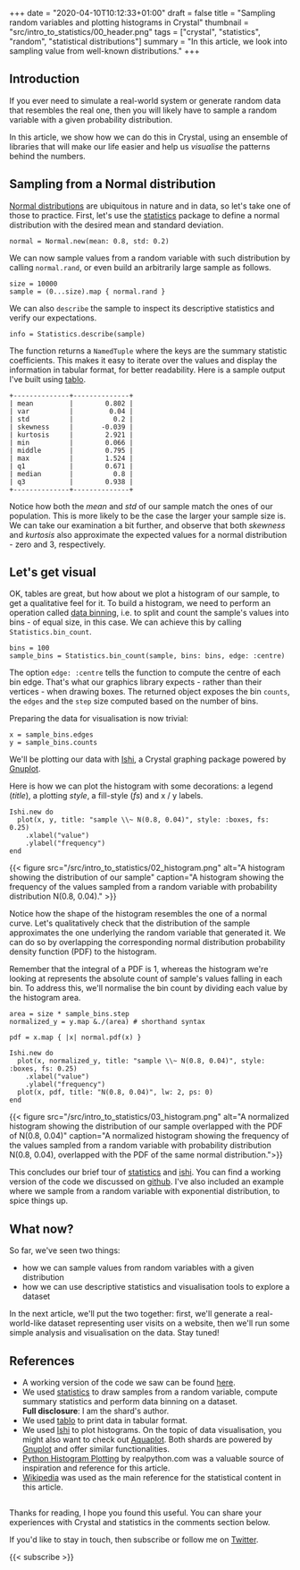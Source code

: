 +++
date = "2020-04-10T10:12:33+01:00"
draft = false
title = "Sampling random variables and plotting histograms in Crystal"
thumbnail = "src/intro_to_statistics/00_header.png"
tags = ["crystal", "statistics", "random", "statistical distributions"]
summary = "In this article, we look into sampling value from well-known distributions."
+++

## Introduction
If you ever need to simulate a real-world system or generate random data that resembles the real one, then you will likely have to sample a random variable with a given probability distribution.

In this article, we show how we can do this in Crystal, using an ensemble of libraries that will make our life easier and help us _visualise_ the patterns behind the numbers.

## Sampling from a Normal distribution
[Normal distributions](https://en.wikipedia.org/wiki/Normal_distribution) are ubiquitous in nature and in data, so let's take one of those to practice. First, let's use the [statistics](https://github.com/lbarasti/statistics) package to define a normal distribution with the desired mean and standard deviation.

```crystal
normal = Normal.new(mean: 0.8, std: 0.2)
```

We can now sample values from a random variable with such distribution by calling `normal.rand`, or even build an arbitrarily large sample as follows.

```crystal
size = 10000
sample = (0...size).map { normal.rand }
```

We can also `describe` the sample to inspect its descriptive statistics and verify our expectations.

```crystal
info = Statistics.describe(sample)
```
The function returns a `NamedTuple` where the keys are the summary statistic coefficients. This makes it easy to iterate over the values and display the information in tabular format, for better readability. Here is a sample output I've built using [tablo](https://github.com/hutou/tablo).
```
+--------------+--------------+
| mean         |        0.802 |
| var          |         0.04 |
| std          |          0.2 |
| skewness     |       -0.039 |
| kurtosis     |        2.921 |
| min          |        0.066 |
| middle       |        0.795 |
| max          |        1.524 |
| q1           |        0.671 |
| median       |          0.8 |
| q3           |        0.938 |
+--------------+--------------+
```
Notice how both the _mean_ and _std_ of our sample match the ones of our population. This is more likely to be the case the larger your sample size is. We can take our examination a bit further, and observe that both _skewness_ and _kurtosis_ also approximate the expected values for a normal distribution - zero and 3, respectively.

## Let's get visual
OK, tables are great, but how about we plot a histogram of our sample, to get a qualitative feel for it. To build a histogram, we need to perform an operation called [data binning](https://en.wikipedia.org/wiki/Data_binning), i.e. to split and count the sample's values into bins - of equal size, in this case. We can achieve this by calling `Statistics.bin_count`.

```crystal
bins = 100
sample_bins = Statistics.bin_count(sample, bins: bins, edge: :centre)
```
The option `edge: :centre` tells the function to compute the centre of each bin edge. That's what our graphics library expects - rather than their vertices - when drawing boxes.
The returned object exposes the bin `counts`, the `edges` and the `step` size computed based on the number of bins.

Preparing the data for visualisation is now trivial:

```crystal
x = sample_bins.edges
y = sample_bins.counts
```
We'll be plotting our data with [Ishi](https://github.com/toddsundsted/ishi), a Crystal graphing package powered by [Gnuplot](http://www.gnuplot.info/).

Here is how we can plot the histogram with some decorations: a legend (_title_), a plotting _style_, a fill-style (_fs_) and x / y labels.
```crystal
Ishi.new do
  plot(x, y, title: "sample \\~ N(0.8, 0.04)", style: :boxes, fs: 0.25)
    .xlabel("value")
    .ylabel("frequency")
end
```

{{< figure src="/src/intro_to_statistics/02_histogram.png" alt="A histogram showing the distribution of our sample" caption="A histogram showing the frequency of the values sampled from a random variable with probability distribution N(0.8, 0.04)." >}}

Notice how the shape of the histogram resembles the one of a normal curve. Let's qualitatively check that the distribution of the sample approximates the one underlying the random variable that generated it. We can do so by overlapping the corresponding normal distribution probability density function (PDF) to the histogram.

Remember that the integral of a PDF is 1, whereas the histogram we're looking at represents the absolute count of sample's values falling in each bin. To address this, we'll normalise the bin count by dividing each value by the histogram area.

```crystal
area = size * sample_bins.step
normalized_y = y.map &./(area) # shorthand syntax

pdf = x.map { |x| normal.pdf(x) }

Ishi.new do
  plot(x, normalized_y, title: "sample \\~ N(0.8, 0.04)", style: :boxes, fs: 0.25)
    .xlabel("value")
    .ylabel("frequency")
  plot(x, pdf, title: "N(0.8, 0.04)", lw: 2, ps: 0)
end
```

{{< figure src="/src/intro_to_statistics/03_histogram.png" alt="A normalized histogram showing the distribution of our sample overlapped with the PDF of N(0.8, 0.04)" caption="A normalized histogram showing the frequency of the values sampled from a random variable with probability distribution N(0.8, 0.04), overlapped with the PDF of the same normal distribution.">}}

This concludes our brief tour of [statistics](https://github.com/lbarasti/statistics) and [ishi](https://github.com/toddsundsted/ishi). You can find a working version of the code we discussed on [github](https://gist.github.com/lbarasti/57a3407cae387ab4b7646f74e8931820). I've also included an example where we sample from a random variable with exponential distribution, to spice things up.

## What now?
So far, we've seen two things:
* how we can sample values from random variables with a given distribution
* how we can use descriptive statistics and visualisation tools to explore a dataset

In the next article, we'll put the two together: first, we'll generate a real-world-like dataset representing user visits on a website, then we'll run some simple analysis and visualisation on the data. Stay tuned!

## References
- A working version of the code we saw can be found [here](https://gist.github.com/lbarasti/57a3407cae387ab4b7646f74e8931820).
- We used [statistics](https://github.com/lbarasti/statistics) to draw samples from a random variable, compute summary statistics and perform data binning on a dataset.  
**Full disclosure**: I am the shard's author.
- We used [tablo](https://github.com/hutou/tablo) to print data in tabular format.
- We used [Ishi](https://github.com/toddsundsted/ishi) to plot histograms. On the topic of data visualisation, you might also want to check out [Aquaplot](https://github.com/crystal-data/aquaplot). Both shards are powered by [Gnuplot](http://www.gnuplot.info/) and offer similar functionalities.
- [Python Histogram Plotting](https://realpython.com/python-histograms/) by realpython.com was a valuable source of inspiration and reference for this article.
- [Wikipedia](https://en.wikipedia.org/wiki/Normal_distribution) was used as the main reference for the statistical content in this article.

##

Thanks for reading, I hope you found this useful. You can share your experiences with Crystal and statistics in the comments section below.

If you'd like to stay in touch, then subscribe or follow me on [Twitter](https://twitter.com/lbarasti).

{{< subscribe >}}